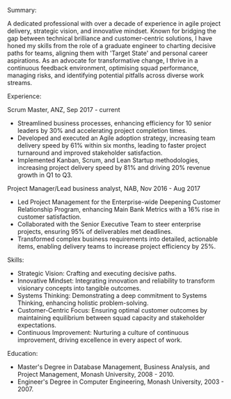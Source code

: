 Summary:

A dedicated professional with over a decade of experience in agile project delivery, strategic vision, and innovative mindset. Known for bridging the gap between technical brilliance and customer-centric solutions, I have honed my skills from the role of a graduate engineer to charting decisive paths for teams, aligning them with 'Target State' and personal career aspirations. As an advocate for transformative change, I thrive in a continuous feedback environment, optimising squad performance, managing risks, and identifying potential pitfalls across diverse work streams. 

Experience:

Scrum Master, ANZ, Sep 2017 - current
- Streamlined business processes, enhancing efficiency for 10 senior leaders by 30% and accelerating project completion times.
- Developed and executed an Agile adoption strategy, increasing team delivery speed by 61% within six months, leading to faster project turnaround and improved stakeholder satisfaction.
- Implemented Kanban, Scrum, and Lean Startup methodologies, increasing project delivery speed by 81% and driving 20% revenue growth in Q1 to Q3.

Project Manager/Lead business analyst, NAB, Nov 2016 - Aug 2017
- Led Project Management for the Enterprise-wide Deepening Customer Relationship Program, enhancing Main Bank Metrics with a 16% rise in customer satisfaction.
- Collaborated with the Senior Executive Team to steer enterprise projects, ensuring 95% of deliverables met deadlines.
- Transformed complex business requirements into detailed, actionable items, enabling delivery teams to increase project efficiency by 25%.

Skills:

- Strategic Vision: Crafting and executing decisive paths.
- Innovative Mindset: Integrating innovation and reliability to transform visionary concepts into tangible outcomes.
- Systems Thinking: Demonstrating a deep commitment to Systems Thinking, enhancing holistic problem-solving.
- Customer-Centric Focus: Ensuring optimal customer outcomes by maintaining equilibrium between squad capacity and stakeholder expectations.
- Continuous Improvement: Nurturing a culture of continuous improvement, driving excellence in every aspect of work.

Education:

- Master's Degree in Database Management, Business Analysis, and Project Management, Monash University, 2008 - 2010.
- Engineer's Degree in Computer Engineering, Monash University, 2003 - 2007.